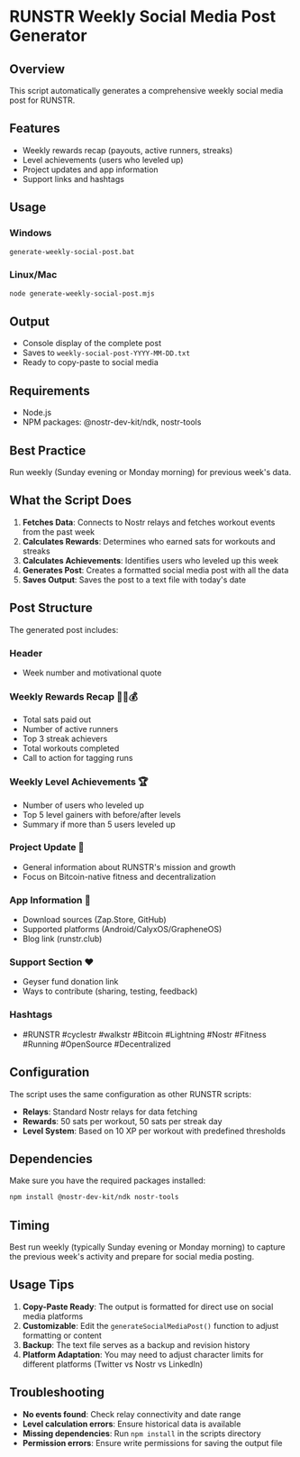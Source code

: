 # RUNSTR Weekly Social Media Post Generator

## Overview
This script automatically generates a comprehensive weekly social media post for RUNSTR.

## Features
- Weekly rewards recap (payouts, active runners, streaks)
- Level achievements (users who leveled up)
- Project updates and app information
- Support links and hashtags

## Usage

### Windows
```bash
generate-weekly-social-post.bat
```

### Linux/Mac
```bash
node generate-weekly-social-post.mjs
```

## Output
- Console display of the complete post
- Saves to `weekly-social-post-YYYY-MM-DD.txt`
- Ready to copy-paste to social media

## Requirements
- Node.js
- NPM packages: @nostr-dev-kit/ndk, nostr-tools

## Best Practice
Run weekly (Sunday evening or Monday morning) for previous week's data.

## What the Script Does

1. **Fetches Data**: Connects to Nostr relays and fetches workout events from the past week
2. **Calculates Rewards**: Determines who earned sats for workouts and streaks
3. **Calculates Achievements**: Identifies users who leveled up this week
4. **Generates Post**: Creates a formatted social media post with all the data
5. **Saves Output**: Saves the post to a text file with today's date

## Post Structure

The generated post includes:

### Header
- Week number and motivational quote

### Weekly Rewards Recap 🏃‍♂️💰
- Total sats paid out
- Number of active runners
- Top 3 streak achievers
- Total workouts completed
- Call to action for tagging runs

### Weekly Level Achievements 🏆
- Number of users who leveled up
- Top 5 level gainers with before/after levels
- Summary if more than 5 users leveled up

### Project Update 📢
- General information about RUNSTR's mission and growth
- Focus on Bitcoin-native fitness and decentralization

### App Information 📱
- Download sources (Zap.Store, GitHub)
- Supported platforms (Android/CalyxOS/GrapheneOS)
- Blog link (runstr.club)

### Support Section ❤️
- Geyser fund donation link
- Ways to contribute (sharing, testing, feedback)

### Hashtags
- #RUNSTR #cyclestr #walkstr #Bitcoin #Lightning #Nostr #Fitness #Running #OpenSource #Decentralized

## Configuration

The script uses the same configuration as other RUNSTR scripts:
- **Relays**: Standard Nostr relays for data fetching
- **Rewards**: 50 sats per workout, 50 sats per streak day
- **Level System**: Based on 10 XP per workout with predefined thresholds

## Dependencies

Make sure you have the required packages installed:
```bash
npm install @nostr-dev-kit/ndk nostr-tools
```

## Timing

Best run weekly (typically Sunday evening or Monday morning) to capture the previous week's activity and prepare for social media posting.

## Usage Tips

1. **Copy-Paste Ready**: The output is formatted for direct use on social media platforms
2. **Customizable**: Edit the `generateSocialMediaPost()` function to adjust formatting or content
3. **Backup**: The text file serves as a backup and revision history
4. **Platform Adaptation**: You may need to adjust character limits for different platforms (Twitter vs Nostr vs LinkedIn)

## Troubleshooting

- **No events found**: Check relay connectivity and date range
- **Level calculation errors**: Ensure historical data is available
- **Missing dependencies**: Run `npm install` in the scripts directory
- **Permission errors**: Ensure write permissions for saving the output file 
